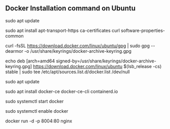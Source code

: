 ## Docker Installation command on Ubuntu

sudo apt update

sudo apt install apt-transport-https ca-certificates curl software-properties-common

curl -fsSL https://download.docker.com/linux/ubuntu/gpg | sudo gpg --dearmor -o /usr/share/keyrings/docker-archive-keyring.gpg

echo deb [arch=amd64 signed-by=/usr/share/keyrings/docker-archive-keyring.gpg] https://download.docker.com/linux/ubuntu $(lsb_release -cs) stable | sudo tee /etc/apt/sources.list.d/docker.list /dev/null

sudo apt update

sudo apt install docker-ce docker-ce-cli containerd.io

sudo systemctl start docker

sudo systemctl enable docker

docker run -d -p 8004:80 nginx 
